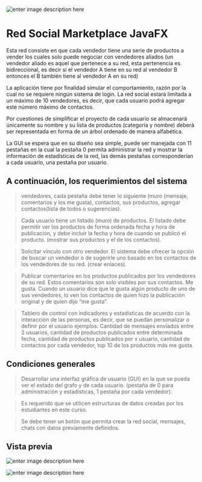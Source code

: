  ![enter image description here](https://i.ibb.co/y4bNBNT/image.png)
# Red Social Marketplace JavaFX

Esta red consiste en que cada vendedor tiene una serie de productos a vender los cuales solo puede negociar con vendedores aliados (un vendedor aliado es aquel que pertenece a su red, esta pertenencia es bidireccional, es decir si el vendedor A tiene en su red al vendedor B entonces el B también tiene al vendedor A en su red)

La aplicación tiene por finalidad simular el comportamiento, razón por la cual no se requiere ningún sistema de login. La red social estará limitada a un máximo de 10 vendedores, es decir, que cada usuario podrá agregar este número máximo de contactos.

Por cuestiones de simplificar el proyecto de cada usuario se almacenará únicamente su nombre y su lista de productos (categoría y nombre) deberá ser representada en forma de un árbol ordenado de manera alfabética.

La GUI se espera que en su diseño sea simple, puede ser manejada con 11 pestañas en la cual la pestaña 0 permita administrar la red y mostrar la información de estadísticas de la red, las demás pestañas corresponderían a cada usuario, una pestaña por usuario.

## A continuación, los requerimientos del sistema

> vendedores, cada pestaña debe tener lo siguiente (muro (mensaje, comentarios y los me gusta), contactos, sus productos, agregar contactos(lista de todos o sugerencias).
 
>Cada usuario tiene un listado (muro) de productos. El listado debe permitir ver los productos de forma ordenada fecha y hora de publicación, y debe incluir la fecha y hora de cuando se publicó el producto. (mostrar sus productos y el de los contactos).
 
> Solicitar vínculo con otro vendedor. El sistema debe ofrecer la opción de buscar un vendedor o de sugerirle uno basado en los contactos de los vendedores de su red. (crear enlaces).
 
> Publicar comentarios en los productos publicados por los vendedores de su red. Estos comentarios son solo visibles por sus contactos.
Me gusta. Cuando un usuario dice que le gusta algún producto de uno de sus vendedores, lo ven los contactos de quien hizo la publicación original y de quien dijo “me gusta”.
 
> Tablero de control con indicadores y estadísticas de acuerdo con la interacción de las personas, es decir, que se puedan personalizar o definir por el usuario ejemplos: Cantidad de mensajes enviados entre 2 usuarios, cantidad de productos publicados entre determinada fecha, cantidad de productos publicados por x usuario, cantidad de contactos por cada vendedor, top 10 de los productos más me gusta.
 

## Condiciones generales

>Desarrollar una interfaz gráfica de usuario (GUI) en la que se pueda ver el estado del grafo y de cada usuario. (pestaña de 0 para administración y estadísticas, 1 pestaña por cada vendedor).
 
>Es requerido que se utilicen estructuras de datos creadas por los estudiantes en este curso.
 
>Se debe tener un botón que permita crear la red social, mensajes, chats con datos previamente definidos.

## Vista previa

![enter image description here](https://i.postimg.cc/YShdQV6f/image.png)

![enter image description here](https://i.postimg.cc/KjzjYPSz/image.png)

